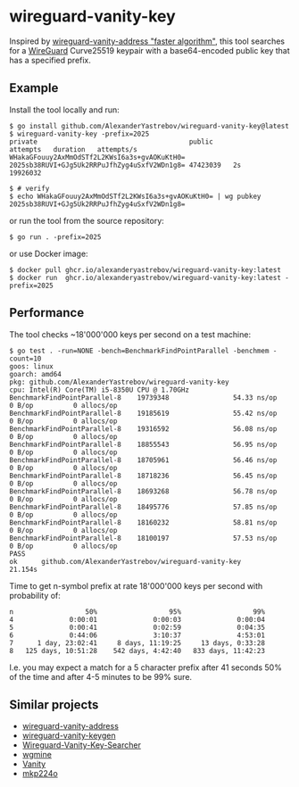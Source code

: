 # wireguard-vanity-key

Inspired by [wireguard-vanity-address "faster algorithm"](https://github.com/warner/wireguard-vanity-address/pull/15),
this tool searches for a [WireGuard](https://www.wireguard.com/) Curve25519 keypair
with a base64-encoded public key that has a specified prefix.

## Example

Install the tool locally and run:
```console
$ go install github.com/AlexanderYastrebov/wireguard-vanity-key@latest
$ wireguard-vanity-key -prefix=2025
private                                      public                                       attempts   duration   attempts/s
WHakaGFouuy2AxMmOdSTf2L2KWsI6a3s+gvAOKuKtH0= 2025sb38RUVI+GJg5Uk2RRPuJfhZyg4uSxfV2WDn1g8= 47423039   2s         19926032

$ # verify
$ echo WHakaGFouuy2AxMmOdSTf2L2KWsI6a3s+gvAOKuKtH0= | wg pubkey
2025sb38RUVI+GJg5Uk2RRPuJfhZyg4uSxfV2WDn1g8=
```

or run the tool from the source repository:
```console
$ go run . -prefix=2025
```

or use Docker image:
```console
$ docker pull ghcr.io/alexanderyastrebov/wireguard-vanity-key:latest
$ docker run  ghcr.io/alexanderyastrebov/wireguard-vanity-key:latest -prefix=2025
```

## Performance

The tool checks ~18'000'000 keys per second on a test machine:

```console
$ go test . -run=NONE -bench=BenchmarkFindPointParallel -benchmem -count=10
goos: linux
goarch: amd64
pkg: github.com/AlexanderYastrebov/wireguard-vanity-key
cpu: Intel(R) Core(TM) i5-8350U CPU @ 1.70GHz
BenchmarkFindPointParallel-8    19739348                54.33 ns/op            0 B/op          0 allocs/op
BenchmarkFindPointParallel-8    19185619                55.42 ns/op            0 B/op          0 allocs/op
BenchmarkFindPointParallel-8    19316592                56.08 ns/op            0 B/op          0 allocs/op
BenchmarkFindPointParallel-8    18855543                56.95 ns/op            0 B/op          0 allocs/op
BenchmarkFindPointParallel-8    18705961                56.46 ns/op            0 B/op          0 allocs/op
BenchmarkFindPointParallel-8    18718236                56.45 ns/op            0 B/op          0 allocs/op
BenchmarkFindPointParallel-8    18693268                56.78 ns/op            0 B/op          0 allocs/op
BenchmarkFindPointParallel-8    18495776                57.85 ns/op            0 B/op          0 allocs/op
BenchmarkFindPointParallel-8    18160232                58.81 ns/op            0 B/op          0 allocs/op
BenchmarkFindPointParallel-8    18100197                57.53 ns/op            0 B/op          0 allocs/op
PASS
ok      github.com/AlexanderYastrebov/wireguard-vanity-key      21.154s
```

Time to get n-symbol prefix at rate 18'000'000 keys per second with probability of:
```
n                  50%                  95%                  99%
4              0:00:01              0:00:03              0:00:04
5              0:00:41              0:02:59              0:04:35
6              0:44:06              3:10:37              4:53:01
7      1 day, 23:02:41     8 days, 11:19:25     13 days, 0:33:28
8   125 days, 10:51:28    542 days, 4:42:40   833 days, 11:42:23
```
I.e. you may expect a match for a 5 character prefix after
41 seconds 50% of the time and after 4-5 minutes to be 99% sure.

## Similar projects

* [wireguard-vanity-address](https://github.com/warner/wireguard-vanity-address)
* [wireguard-vanity-keygen](https://github.com/axllent/wireguard-vanity-keygen)
* [Wireguard-Vanity-Key-Searcher](https://github.com/volleybus/Wireguard-Vanity-Key-Searcher)
* [wgmine](https://github.com/thatsed/wgmine)
* [Vanity](https://github.com/samuel-lucas6/Vanity)
* [mkp224o](https://github.com/cathugger/mkp224o)
